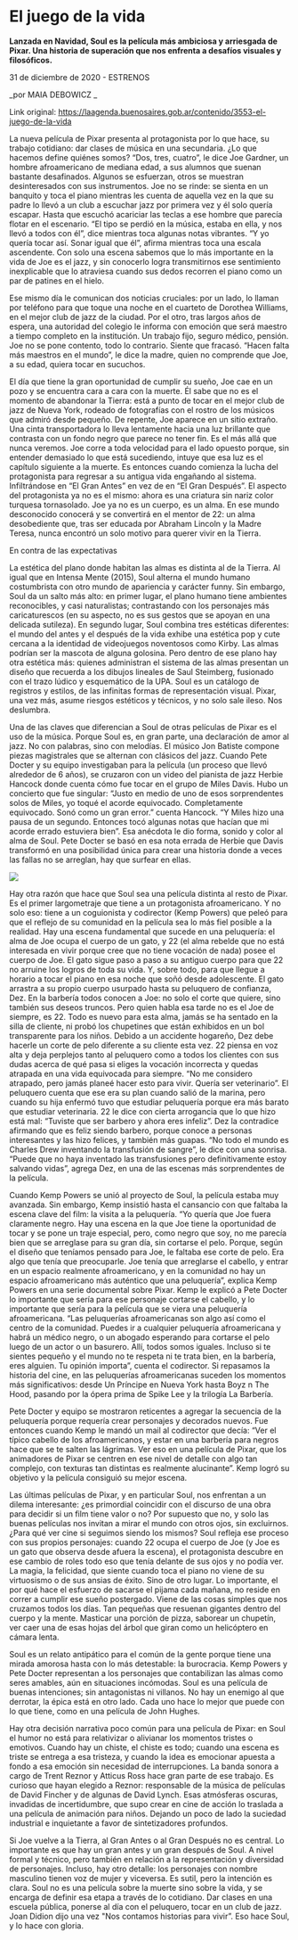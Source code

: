 # El juego de la vida

**Lanzada en Navidad, Soul es la película más ambiciosa y arriesgada de Pixar. Una historia de superación que nos enfrenta a desafíos visuales y filosóficos.**

31 de diciembre de 2020 - ESTRENOS

_por MAIA DEBOWICZ _

Link original: https://laagenda.buenosaires.gob.ar/contenido/3553-el-juego-de-la-vida



La nueva película de Pixar presenta al protagonista por lo que hace, su trabajo cotidiano: dar clases de música en una secundaria. ¿Lo que hacemos define quiénes somos? “Dos, tres, cuatro”, le dice Joe Gardner, un hombre afroamericano de mediana edad, a sus alumnos que suenan bastante desafinados. Algunos se esfuerzan, otros se muestran desinteresados con sus instrumentos. Joe no se rinde: se sienta en un banquito y toca el piano mientras les cuenta de aquella vez en la que su padre lo llevó a un club a escuchar jazz por primera vez y él solo quería escapar. Hasta que escuchó acariciar las teclas a ese hombre que parecía flotar en el escenario. “El tipo se perdió en la música, estaba en ella, y nos llevó a todos con él”, dice mientras toca algunas notas vibrantes. “Y yo quería tocar así. Sonar igual que él”, afirma mientras toca una escala ascendente. Con solo una escena sabemos que lo más importante en la vida de Joe es el jazz, y sin conocerlo logra transmitirnos ese sentimiento inexplicable que lo atraviesa cuando sus dedos recorren el piano como un par de patines en el hielo.




Ese mismo día le comunican dos noticias cruciales: por un lado, lo llaman por teléfono para que toque una noche en el cuarteto de Dorothea Williams, en el mejor club de jazz de la ciudad. Por el otro, tras largos años de espera, una autoridad del colegio le informa con emoción que será maestro a tiempo completo en la institución. Un trabajo fijo, seguro médico, pensión. Joe no se pone contento, todo lo contrario. Siente que fracasó. “Hacen falta más maestros en el mundo”, le dice la madre, quien no comprende que Joe, a su edad, quiera tocar en sucuchos.




El día que tiene la gran oportunidad de cumplir su sueño, Joe cae en un pozo y se encuentra cara a cara con la muerte. Él sabe que no es el momento de abandonar la Tierra: está a punto de tocar en el mejor club de jazz de Nueva York, rodeado de fotografías con el rostro de los músicos que admiró desde pequeño. De repente, Joe aparece en un sitio extraño. Una cinta transportadora lo lleva lentamente hacia una luz brillante que contrasta con un fondo negro que parece no tener fin. Es el más allá que nunca veremos. Joe corre a toda velocidad para el lado opuesto porque, sin entender demasiado lo que está sucediendo, intuye que esa luz es el capítulo siguiente a la muerte. Es entonces cuando comienza la lucha del protagonista para regresar a su antigua vida engañando al sistema. Infiltrándose en “El Gran Antes” en vez de en “El Gran Después”. El aspecto del protagonista ya no es el mismo: ahora es una criatura sin nariz color turquesa tornasolado. Joe ya no es un cuerpo, es un alma. En ese mundo desconocido conocerá y se convertirá en el mentor de 22: un alma desobediente que, tras ser educada por Abraham Lincoln y la Madre Teresa, nunca encontró un solo motivo para querer vivir en la Tierra.




En contra de las expectativas




La estética del plano donde habitan las almas es distinta al de la Tierra. Al igual que en Intensa Mente (2015), Soul alterna el mundo humano costumbrista con otro mundo de apariencia y carácter funny. Sin embargo, Soul da un salto más alto: en primer lugar, el plano humano tiene ambientes reconocibles, y casi naturalistas; contrastando con los personajes más caricaturescos (en su aspecto, no es sus gestos que se apoyan en una delicada sutileza). En segundo lugar, Soul combina tres estéticas diferentes: el mundo del antes y el después de la vida exhibe una estética pop y cute cercana a la identidad de videojuegos noventosos como Kirby. Las almas podrían ser la mascota de alguna golosina. Pero dentro de ese plano hay otra estética más: quienes administran el sistema de las almas presentan un diseño que recuerda a los dibujos lineales de Saul Steimberg, fusionado con el trazo lúdico y esquemático de la UPA. Soul es un catálogo de registros y estilos, de las infinitas formas de representación visual. Pixar, una vez más, asume riesgos estéticos y técnicos, y no solo sale ileso. Nos deslumbra.




Una de las claves que diferencian a Soul de otras películas de Pixar es el uso de la música. Porque Soul es, en gran parte, una declaración de amor al jazz. No con palabras, sino con melodías. El músico Jon Batiste compone piezas magistrales que se alternan con clásicos del jazz. Cuando Pete Docter y su equipo investigaban para la película (un proceso que llevó alrededor de 6 años), se cruzaron con un video del pianista de jazz Herbie Hancock donde cuenta cómo fue tocar en el grupo de Miles Davis. Hubo un concierto que fue singular: “Justo en medio de uno de esos sorprendentes solos de Miles, yo toqué el acorde equivocado. Completamente equivocado. Sonó como un gran error.” cuenta Hancock. “Y Miles hizo una pausa de un segundo. Entonces tocó algunas notas que hacían que mi acorde errado estuviera bien”. Esa anécdota le dio forma, sonido y color al alma de Soul. Pete Docter se basó en esa nota errada de Herbie que Davis transformó en una posibilidad única para crear una historia donde a veces las fallas no se arreglan, hay que surfear en ellas.




[![](https://img.youtube.com/vi/xOsLIiBStEs/0.jpg)](https://www.youtube.com/watch?v=xOsLIiBStEs)




Hay otra razón que hace que Soul sea una película distinta al resto de Pixar. Es el primer largometraje que tiene a un protagonista afroamericano. Y no solo eso: tiene a un coguionista y codirector (Kemp Powers) que peleó para que el reflejo de su comunidad en la película sea lo más fiel posible a la realidad. Hay una escena fundamental que sucede en una peluquería: el alma de Joe ocupa el cuerpo de un gato, y 22 (el alma rebelde que no está interesada en vivir porque cree que no tiene vocación de nada) posee el cuerpo de Joe. El gato sigue paso a paso a su antiguo cuerpo para que 22 no arruine los logros de toda su vida. Y, sobre todo, para que llegue a horario a tocar el piano en esa noche que soñó desde adolescente. El gato arrastra a su propio cuerpo usurpado hasta su peluquero de confianza, Dez. En la barbería todos conocen a Joe: no solo el corte que quiere, sino también sus deseos truncos. Pero quien habla esa tarde no es el Joe de siempre, es 22. Todo es nuevo para esta alma, jamás se ha sentado en la silla de cliente, ni probó los chupetines que están exhibidos en un bol transparente para los niños. Debido a un accidente hogareño, Dez debe hacerle un corte de pelo diferente a su cliente esta vez. 22 piensa en voz alta y deja perplejos tanto al peluquero como a todos los clientes con sus dudas acerca de qué pasa si eliges la vocación incorrecta y quedas atrapada en una vida equivocada para siempre. “No me considero atrapado, pero jamás planeé hacer esto para vivir. Quería ser veterinario”. El peluquero cuenta que ese era su plan cuando salió de la marina, pero cuando su hija enfermó tuvo que estudiar peluquería porque era más barato que estudiar veterinaria. 22 le dice con cierta arrogancia que lo que hizo está mal: “Tuviste que ser barbero y ahora eres infeliz”. Dez la contradice afirmando que es feliz siendo barbero, porque conoce a personas interesantes y las hizo felices, y también más guapas. “No todo el mundo es Charles Drew inventando la transfusión de sangre”, le dice con una sonrisa. “Puede que no haya inventado las transfusiones pero definitivamente estoy salvando vidas”, agrega Dez, en una de las escenas más sorprendentes de la película.




Cuando Kemp Powers se unió al proyecto de Soul, la película estaba muy avanzada. Sin embargo, Kemp insistió hasta el cansancio con que faltaba la escena clave del film: la visita a la peluquería. “Yo quería que Joe fuera claramente negro. Hay una escena en la que Joe tiene la oportunidad de tocar y se pone un traje especial, pero, como negro que soy, no me parecía bien que se arreglase para su gran día, sin cortarse el pelo. Porque, según el diseño que teníamos pensado para Joe, le faltaba ese corte de pelo. Era algo que tenía que preocuparle. Joe tenía que arreglarse el cabello, y entrar en un espacio realmente afroamericano, y en la comunidad no hay un espacio afroamericano más auténtico que una peluquería”, explica Kemp Powers en una serie documental sobre Pixar. Kemp le explicó a Pete Docter lo importante que sería para ese personaje cortarse el cabello, y lo importante que sería para la película que se viera una peluquería afroamericana. “Las peluquerías afroamericanas son algo así como el centro de la comunidad. Puedes ir a cualquier peluquería afroamericana y habrá un médico negro, o un abogado esperando para cortarse el pelo luego de un actor o un basurero. Allí, todos somos iguales. Incluso si te sientes pequeño y el mundo no te respeta ni te trata bien, en la barbería, eres alguien. Tu opinión importa”, cuenta el codirector. Si repasamos la historia del cine, en las peluquerías afroamericanas suceden los momentos más significativos: desde Un Príncipe en Nueva York hasta Boyz n The Hood, pasando por la ópera prima de Spike Lee y la trilogía La Barbería.




Pete Docter y equipo se mostraron reticentes a agregar la secuencia de la peluquería porque requería crear personajes y decorados nuevos. Fue entonces cuando Kemp le mandó un mail al codirector que decía: “Ver el típico cabello de los afroamericanos, y estar en una barbería para negros hace que se te salten las lágrimas. Ver eso en una película de Pixar, que los animadores de Pixar se centren en ese nivel de detalle con algo tan complejo, con texturas tan distintas es realmente alucinante”. Kemp logró su objetivo y la película consiguió su mejor escena.




Las últimas películas de Pixar, y en particular Soul, nos enfrentan a un dilema interesante: ¿es primordial coincidir con el discurso de una obra para decidir si un film tiene valor o no? Por supuesto que no, y solo las buenas películas nos invitan a mirar el mundo con otros ojos, sin excluirnos. ¿Para qué ver cine si seguimos siendo los mismos? Soul refleja ese proceso con sus propios personajes: cuando 22 ocupa el cuerpo de Joe (y Joe es un gato que observa desde afuera la escena), el protagonista descubre en ese cambio de roles todo eso que tenía delante de sus ojos y no podía ver. La magia, la felicidad, que siente cuando toca el piano no viene de su virtuosismo o de sus ansias de éxito. Sino de otro lugar. Lo importante, el por qué hace el esfuerzo de sacarse el pijama cada mañana, no reside en correr a cumplir ese sueño postergado. Viene de las cosas simples que nos cruzamos todos los días. Tan pequeñas que resuenan gigantes dentro del cuerpo y la mente. Masticar una porción de pizza, saborear un chupetín, ver caer una de esas hojas del árbol que giran como un helicóptero en cámara lenta.




Soul es un relato antipático para el común de la gente porque tiene una mirada amorosa hasta con lo más detestable: la burocracia. Kemp Powers y Pete Docter representan a los personajes que contabilizan las almas como seres amables, aún en situaciones incómodas. Soul es una película de buenas intenciones; sin antagonistas ni villanos. No hay un enemigo al que derrotar, la épica está en otro lado. Cada uno hace lo mejor que puede con lo que tiene, como en una película de John Hughes.




Hay otra decisión narrativa poco común para una película de Pixar: en Soul el humor no está para relativizar o alivianar los momentos tristes o emotivos. Cuando hay un chiste, el chiste es todo; cuando una escena es triste se entrega a esa tristeza, y cuando la idea es emocionar apuesta a fondo a esa emoción sin necesidad de interrupciones. La banda sonora a cargo de Trent Reznor y Atticus Ross hace gran parte de ese trabajo. Es curioso que hayan elegido a Reznor: responsable de la música de películas de David Fincher y de algunas de David Lynch. Esas atmósferas oscuras, invadidas de incertidumbre, que supo crear en cine de acción lo traslada a una película de animación para niños. Dejando un poco de lado la suciedad industrial e inquietante a favor de sintetizadores profundos.




Si Joe vuelve a la Tierra, al Gran Antes o al Gran Después no es central. Lo importante es que hay un gran antes y un gran después de Soul. A nivel formal y técnico, pero también en relación a la representación y diversidad de personajes. Incluso, hay otro detalle: los personajes con nombre masculino tienen voz de mujer y viceversa. Es sutil, pero la intención es clara. Soul no es una película sobre la muerte sino sobre la vida, y se encarga de definir esa etapa a través de lo cotidiano. Dar clases en una escuela pública, ponerse al día con el peluquero, tocar en un club de jazz. Joan Didion dijo una vez "Nos contamos historias para vivir”. Eso hace Soul, y lo hace con gloria.



